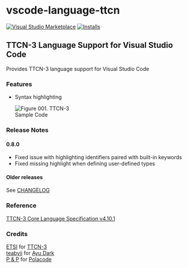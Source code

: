 # vscode-language-ttcn

[![Visual Studio Marketplace](https://vsmarketplacebadge.apphb.com/version/ealap.language-ttcn.svg)](https://marketplace.visualstudio.com/items?itemName=ealap.language-ttcn)
[![Installs](https://vsmarketplacebadge.apphb.com/installs/ealap.language-ttcn.svg)](https://marketplace.visualstudio.com/items?itemName=ealap.language-ttcnx)

## TTCN-3 Language Support for Visual Studio Code

Provides TTCN-3 language support for Visual Studio Code

### Features
- Syntax highlighting<br /><p><img src="https://raw.githubusercontent.com/ealap/vscode-language-ttcn/master/images/vscode-ss-ttcn3.png" alt="Figure 001. TTCN-3 Sample Code" style="max-width: 40%; height: auto; overflow: hidden;"/></p>

### Release Notes
#### 0.8.0
- Fixed issue with highlighting identifiers paired with built-in keywords
- Fixed missing highlight when defining user-defined types

#### Older releases
See [CHANGELOG](https://raw.githubusercontent.com/ealap/vscode-language-ttcn/master/CHANGELOG.md)

### Reference
[TTCN-3 Core Language Specification v4.10.1 ](http://www.etsi.org/deliver/etsi_es/201800_201899/20187301/04.10.01_60/es_20187301v041001p.pdf)

### Credits
[ETSI](https://www.etsi.org/) for [TTCN-3](http://www.ttcn-3.org/)<br />
[teabyii](https://marketplace.visualstudio.com/publishers/teabyii) for [Ayu Dark](https://marketplace.visualstudio.com/items?itemName=teabyii.ayu)<br />
[P & P](https://marketplace.visualstudio.com/publishers/pnp) for [Polacode](https://marketplace.visualstudio.com/items?itemName=pnp.polacode)
